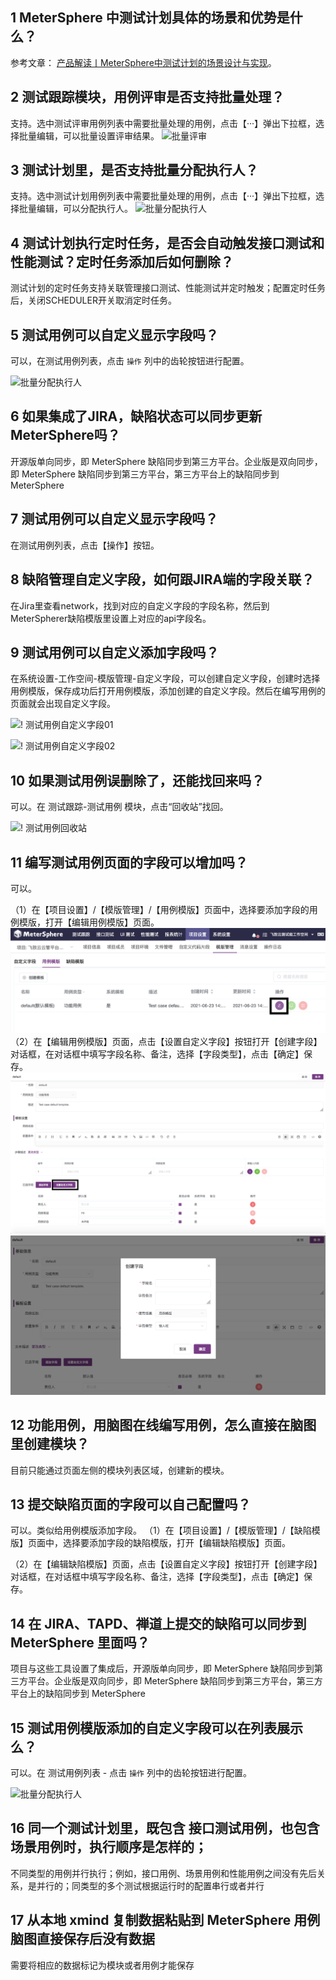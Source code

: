 ## 1 MeterSphere 中测试计划具体的场景和优势是什么？

参考文章： [产品解读丨MeterSphere中测试计划的场景设计与实现](https://mp.weixin.qq.com/s/hbhBEXMzphVjivmHXY3PjA)。

## 2 测试跟踪模块，用例评审是否支持批量处理？

支持。选中测试评审用例列表中需要批量处理的用例，点击【···】弹出下拉框，选择批量编辑，可以批量设置评审结果。
![批量评审](../img/faq/批量评审.png)

## 3 测试计划里，是否支持批量分配执行人？

支持。选中测试计划用例列表中需要批量处理的用例，点击【···】弹出下拉框，选择批量编辑，可以分配执行人。
![批量分配执行人](../img/faq/批量分配执行人.png)

## 4 测试计划执行定时任务，是否会自动触发接口测试和性能测试？定时任务添加后如何删除？

测试计划的定时任务支持关联管理接口测试、性能测试并定时触发；配置定时任务后，关闭SCHEDULER开关取消定时任务。

## 5 测试用例可以自定义显示字段吗？

可以，在测试用例列表，点击 `操作` 列中的齿轮按钮进行配置。

![批量分配执行人](../img/faq/测试用例自定义显示字段.png)

## 6 如果集成了JIRA，缺陷状态可以同步更新MeterSphere吗？

开源版单向同步，即 MeterSphere 缺陷同步到第三方平台。企业版是双向同步，即 MeterSphere 缺陷同步到第三方平台，第三方平台上的缺陷同步到 MeterSphere 

## 7 测试用例可以自定义显示字段吗？

在测试用例列表，点击【操作】按钮。

## 8 缺陷管理自定义字段，如何跟JIRA端的字段关联？

在Jira里查看network，找到对应的自定义字段的字段名称，然后到MeterSpherer缺陷模版里设置上对应的api字段名。

## 9 测试用例可以自定义添加字段吗？

在系统设置-工作空间-模版管理-自定义字段，可以创建自定义字段，创建时选择用例模版，保存成功后打开用例模版，添加创建的自定义字段。然后在编写用例的页面就会出现自定义字段。

![! 测试用例自定义字段01](../img/faq/测试用例自定义字段01.jpg)

![! 测试用例自定义字段02](../img/faq/测试用例自定义字段02.png)

## 10 如果测试用例误删除了，还能找回来吗？

可以。在 测试跟踪-测试用例 模块，点击“回收站”找回。

![! 测试用例回收站](../img/faq/测试用例回收站.png)

## 11 编写测试用例页面的字段可以增加吗？

可以。

（1）在【项目设置】/【模版管理】/【用例模版】页面中，选择要添加字段的用例模版，打开【编辑用例模版】页面。
![! 用例模版列表页面](../img/faq/添加用例模版字段-用例模版列表页面.png)
（2）在【编辑用例模版】页面，点击【设置自定义字段】按钮打开【创建字段】对话框，在对话框中填写字段名称、备注，选择【字段类型】，点击【确定】保存。
![! 用例模版列表页面](../img/faq/添加用例模版字段-用例模版编辑页面.png)
![! 添加字段对话框](../img/faq/添加用例模版字段-添加字段对话框.png)

## 12 功能用例，用脑图在线编写用例，怎么直接在脑图里创建模块？
目前只能通过页面左侧的模块列表区域，创建新的模块。

## 13 提交缺陷页面的字段可以自己配置吗？
可以。类似给用例模版添加字段。
（1）在【项目设置】/【模版管理】/【缺陷模版】页面中，选择要添加字段的缺陷模版，打开【编辑缺陷模版】页面。

（2）在【编辑缺陷模版】页面，点击【设置自定义字段】按钮打开【创建字段】对话框，在对话框中填写字段名称、备注，选择【字段类型】，点击【确定】保存。

## 14 在 JIRA、TAPD、禅道上提交的缺陷可以同步到 MeterSphere 里面吗？
项目与这些工具设置了集成后，开源版单向同步，即 MeterSphere 缺陷同步到第三方平台。企业版是双向同步，即 MeterSphere 缺陷同步到第三方平台，第三方平台上的缺陷同步到 MeterSphere 

## 15 测试用例模版添加的自定义字段可以在列表展示么？
可以。在 测试用例列表 - 点击 `操作` 列中的齿轮按钮进行配置。

![批量分配执行人](../img/faq/测试用例自定义显示字段.png)

## 16 同一个测试计划里，既包含 接口测试用例，也包含场景用例时，执行顺序是怎样的；
不同类型的用例并行执行；例如，接口用例、场景用例和性能用例之间没有先后关系，是并行的；同类型的多个测试根据运行时的配置串行或者并行

## 17 从本地 xmind 复制数据粘贴到 MeterSphere 用例脑图直接保存后没有数据
需要将相应的数据标记为模块或者用例才能保存